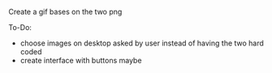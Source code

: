 Create a gif bases on the two png 

To-Do:
- choose images on desktop asked by user instead of having the two hard coded
- create interface with buttons maybe
